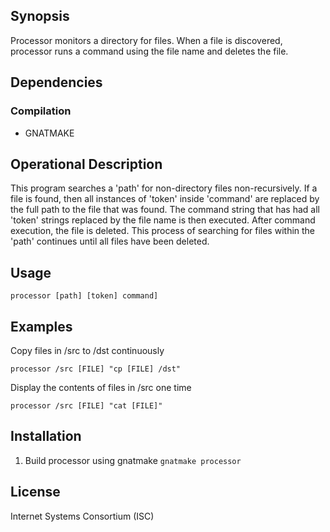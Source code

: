 ## Synopsis

Processor monitors a directory for files. When a 
file is discovered, processor runs a command using the
file name and deletes the file.

## Dependencies

### Compilation

* GNATMAKE

## Operational Description

This program searches a 'path' for non-directory
files non-recursively. If a file is found, then
all instances of 'token' inside 'command' are
replaced by the full path to the file that was found.
The command string that has had all 'token' strings
replaced by the file name is then executed.
After command execution, the file is deleted.
This process of searching for files within the 'path'
continues until all files have been deleted.

## Usage

`processor [path] [token] command]`

## Examples

Copy files in /src to /dst continuously

`processor /src [FILE] "cp [FILE] /dst"`

Display the contents of files in /src one time

`processor /src [FILE] "cat [FILE]"`

## Installation

1. Build processor using gnatmake `gnatmake processor`

## License

Internet Systems Consortium (ISC)
